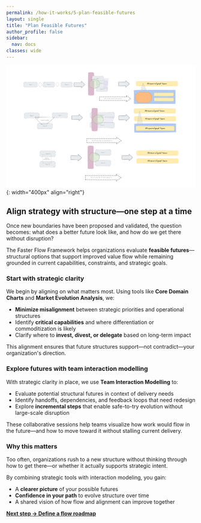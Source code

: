 ```yaml
---
permalink: /how-it-works/5-plan-feasible-futures
layout: single
title: "Plan Feasible Futures"
author_profile: false
sidebar:
  nav: docs
classes: wide
---
```


![Plan Feasible Futures](/assets/images/faster-flow-practices/plan-feasible-futures.png){: width="400px" align="right"}

## Align strategy with structure—one step at a time

Once new boundaries have been proposed and validated, the question becomes: what does a better future look like, and how do we get there without disruption?

The Faster Flow Framework helps organizations evaluate **feasible futures**—structural options that support improved value flow while remaining grounded in current capabilities, constraints, and strategic goals.

### Start with strategic clarity

We begin by aligning on what matters most. Using tools like **Core Domain Charts** and **Market Evolution Analysis**, we:

- **Minimize misalignment** between strategic priorities and operational structures
- Identify **critical capabilities** and where differentiation or commoditization is likely
- Clarify where to **invest, divest, or delegate** based on long-term impact

This alignment ensures that future structures support—not contradict—your organization's direction.

### Explore futures with team interaction modelling

With strategic clarity in place, we use **Team Interaction Modelling** to:

- Evaluate potential structural futures in context of delivery needs
- Identify handoffs, dependencies, and feedback loops that need redesign
- Explore **incremental steps** that enable safe-to-try evolution without large-scale disruption

These collaborative sessions help teams visualize how work would flow in the future—and how to move toward it without stalling current delivery.

### Why this matters

Too often, organizations rush to a new structure without thinking through how to get there—or whether it actually supports strategic intent.

By combining strategic tools with interaction modeling, you gain:

- A **clearer picture** of your possible futures
- **Confidence in your path** to evolve structure over time
- A shared vision of how flow and alignment can improve together

[**Next step → Define a flow roadmap**](/how-it-works/6-define-a-flow-roadmap)
